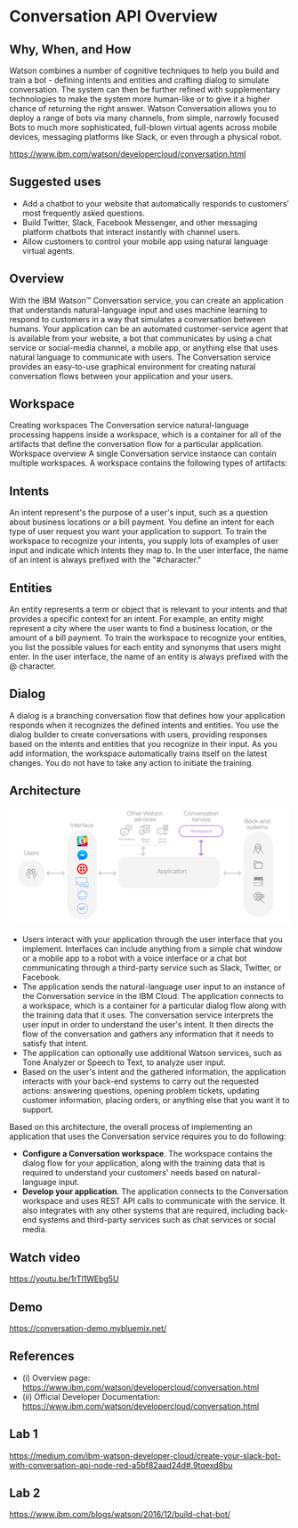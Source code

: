 # Conversation API Overview

## Why, When, and How

Watson combines a number of cognitive techniques to help you build and train a bot - defining intents and entities and crafting dialog to simulate conversation. The system can then be further refined with supplementary technologies to make the system more human-like or to give it a higher chance of returning the right answer. Watson Conversation allows you to deploy a range of bots via many channels, from simple, narrowly focused Bots to much more sophisticated, full-blown virtual agents across mobile devices, messaging platforms like Slack, or even through a physical robot.

https://www.ibm.com/watson/developercloud/conversation.html

## Suggested uses

* Add a chatbot to your website that automatically responds to customers’ most frequently asked questions.
* Build Twitter, Slack, Facebook Messenger, and other messaging platform chatbots that interact instantly with channel users.
* Allow customers to control your mobile app using natural language virtual agents.

## Overview
With the IBM Watson™ Conversation service, you can create an application that understands natural-language input and uses machine learning to respond to customers in a way that simulates a conversation between humans. Your application can be an automated customer-service agent that is available from your website, a bot that communicates by using a chat service or social-media channel, a mobile app, or anything else that uses natural language to communicate with users. The Conversation service provides an easy-to-use graphical environment for creating natural conversation flows between your application and your users.

## Workspace
Creating workspaces
The Conversation service natural-language processing happens inside a workspace, which is a container for all of the artifacts that define the conversation flow for a particular application.
Workspace overview
A single Conversation service instance can contain multiple workspaces. A workspace contains the following types of artifacts:

## Intents
An intent represent's the purpose of a user's input, such as a question about business locations or a bill payment. You define an intent for each type of user request you want your application to support. To train the workspace to recognize your intents, you supply lots of examples of user input and indicate which intents they map to. In the user interface, the name of an intent is always prefixed with the "#character."

## Entities
An entity represents a term or object that is relevant to your intents and that provides a specific context for an intent. For example, an entity might represent a city where the user wants to find a business location, or the amount of a bill payment. To train the workspace to recognize your entities, you list the possible values for each entity and synonyms that users might enter. In the user interface, the name of an entity is always prefixed with the @ character.

## Dialog
A dialog is a branching conversation flow that defines how your application responds when it recognizes the defined intents and entities. You use the dialog builder to create conversations with users, providing responses based on the intents and entities that you recognize in their input.
As you add information, the workspace automatically trains itself on the latest changes. You do not have to take any action to initiate the training.

## Architecture

![Architecture](./conversation_arch_overview.png)
* Users interact with your application through the user interface that you implement. Interfaces can include anything from a simple chat window or a mobile app to a robot with a voice interface or a chat bot communicating through a third-party service such as Slack, Twitter, or Facebook.
* The application sends the natural-language user input to an instance of the Conversation service in the IBM Cloud. The application connects to a workspace, which is a container for a particular dialog flow along with the training data that it uses. The conversation service interprets the user input in order to understand the user's intent. It then directs the flow of the conversation and gathers any information that it needs to satisfy that intent.
* The application can optionally use additional Watson services, such as Tone Analyzer or Speech to Text, to analyze user input.
* Based on the user's intent and the gathered information, the application interacts with your back-end systems to carry out the requested actions: answering questions, opening problem tickets, updating customer information, placing orders, or anything else that you want it to support.

Based on this architecture, the overall process of implementing an application that uses the Conversation service requires you to do following:
* **Configure a Conversation workspace**. The workspace contains the dialog flow for your application, along with the training data that is required to understand your customers' needs based on natural-language input.
* **Develop your application**. The application connects to the Conversation workspace and uses REST API calls to communicate with the service. It also integrates with any other systems that are required, including back-end systems and third-party services such as chat services or social media.

## Watch video
https://youtu.be/1rTl1WEbg5U

## Demo
https://conversation-demo.mybluemix.net/

## References
* (i)  Overview page: https://www.ibm.com/watson/developercloud/conversation.html
* (ii) Official Developer Documentation: https://www.ibm.com/watson/developercloud/conversation.html

## Lab 1
https://medium.com/ibm-watson-developer-cloud/create-your-slack-bot-with-conversation-api-node-red-a5bf82aad24d#.9tqexd8bu

## Lab 2
https://www.ibm.com/blogs/watson/2016/12/build-chat-bot/
